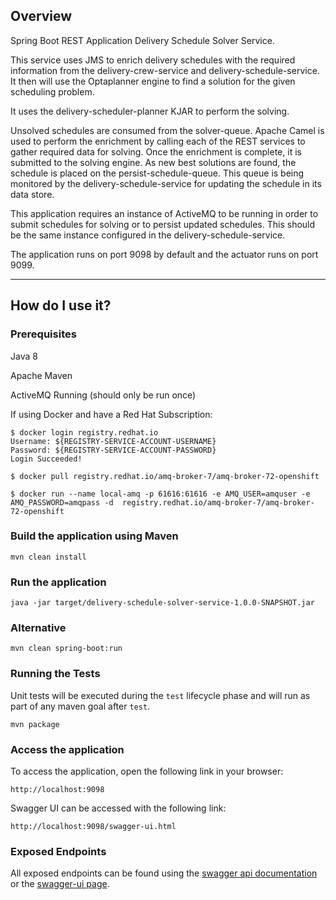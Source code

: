 ## Overview

Spring Boot REST Application Delivery Schedule Solver Service.

This service uses JMS to enrich delivery schedules with the required information from the delivery-crew-service and delivery-schedule-service.  It then will use the Optaplanner engine to find a solution for the given scheduling problem.

It uses the delivery-scheduler-planner KJAR to perform the solving.

Unsolved schedules are consumed from the solver-queue.  Apache Camel is used to perform the enrichment by calling each of the REST services to gather required data for solving.  Once the enrichment is complete, it is submitted to the solving engine.  As new best solutions are found, the schedule is placed on the persist-schedule-queue.  This queue is being monitored by the delivery-schedule-service for updating the schedule in its data store.

This application requires an instance of ActiveMQ to be running in order to submit schedules for solving or to persist updated schedules.  This should be the same instance configured in the delivery-schedule-service.

The application runs on port 9098 by default and the actuator runs on port 9099.

---

## How do I use it?

### Prerequisites

Java 8

Apache Maven

ActiveMQ Running (should only be run once)

If using Docker and have a Red Hat Subscription:

```
$ docker login registry.redhat.io
Username: ${REGISTRY-SERVICE-ACCOUNT-USERNAME}
Password: ${REGISTRY-SERVICE-ACCOUNT-PASSWORD}
Login Succeeded!

$ docker pull registry.redhat.io/amq-broker-7/amq-broker-72-openshift

$ docker run --name local-amq -p 61616:61616 -e AMQ_USER=amquser -e AMQ_PASSWORD=amqpass -d  registry.redhat.io/amq-broker-7/amq-broker-72-openshift

```


### Build the application using Maven

`mvn clean install`

### Run the application

`java -jar target/delivery-schedule-solver-service-1.0.0-SNAPSHOT.jar`

### Alternative

`mvn clean spring-boot:run`

### Running the Tests

Unit tests will be executed during the `test` lifecycle phase and will run as part of any maven goal after `test`.

`mvn package`

### Access the application

To access the application, open the following link in your browser:

`http://localhost:9098`

Swagger UI can be accessed with the following link:

`http://localhost:9098/swagger-ui.html`

### Exposed Endpoints

All exposed endpoints can be found using the [swagger api documentation](http://localhost:9098/v2/api-docs) or the [swagger-ui page](http://localhost:9098/swagger-ui.html).
